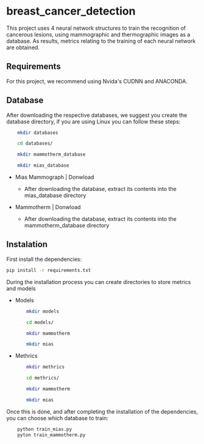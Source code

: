 # breast_cancer_detection

This project uses 4 neural network structures to train the recognition of cancerous lesions, using mammographic and thermographic images as a database. As results, metrics relating to the training of each neural network are obtained.

## Requirements
For this project, we recommend using Nvida's CUDNN and ANACONDA.

## Database
After downloading the respective databases, we suggest you create the database directory, if you are using Linux you can follow these steps:

```bash
    mkdir databases
```

```bash
    cd databases/
```
```bash
    mkdir mammotherm_database
```
```bash
    mkdir mias_database
```
* Mias Mammograph | Donwload

    * After downloading the database, extract its contents into the mias_database directory

* Mammotherm | Donwload

    * After downloading the database, extract its contents into the mammotherm_database directory


## Instalation
First install the dependencies:
```bash
pip install -r requirements.txt
```
During the installation process you can create directories to store metrics and models

* Models
    ```bash
        mkdir models
    ```

    ```bash
        cd models/
    ```
    ```bash
        mkdir mammotherm
    ```
    ```bash
        mkdir mias
    ```


* Methrics
    ```bash
        mkdir methrics
    ```

    ```bash
        cd methrics/
    ```
    ```bash
        mkdir mammotherm
    ```
    ```bash
        mkdir mias
    ```
Once this is done, and after completing the installation of the dependencies, you can choose which database to train:

```bash
    python train_mias.py
    pyton train_mammotherm.py
```


